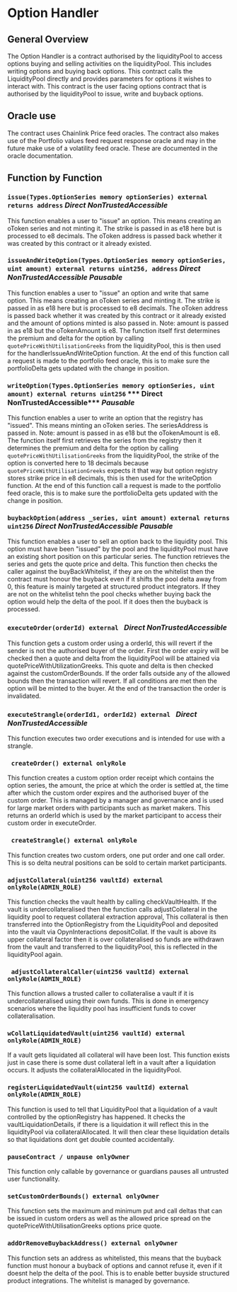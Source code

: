 # Option Handler

## General Overview

The Option Handler is a contract authorised by the liquidityPool to access options buying and selling activities on the liquidityPool. This includes writing options and buying back options. This contract calls the LiquidityPool directly and provides parameters for options it wishes to interact with. This contract is the user facing options contract that is authorised by the liquidityPool to issue, write and buyback options.

## Oracle use

The contract uses Chainlink Price feed oracles. The contract also makes use of the Portfolio values feed request response oracle and may in the future make use of a volatility feed oracle. These are documented in the oracle documentation.

## Function by Function

### ``` issue(Types.OptionSeries memory optionSeries) external returns address ``` ***Direct NonTrustedAccessible*** 

This function enables a user to "issue" an option. This means creating an oToken series and not minting it. The strike is passed in as e18 here but is processed to e8 decimals. The oToken address is passed back whether it was created by this contract or it already existed.

### ``` issueAndWriteOption(Types.OptionSeries memory optionSeries, uint amount) external returns uint256, address ``` ***Direct NonTrustedAccessible*** ***Pausable***

This function enables a user to "issue" an option and write that same option. This means creating an oToken series and minting it. The strike is passed in as e18 here but is processed to e8 decimals. The oToken address is passed back whether it was created by this contract or it already existed and the amount of options minted is also passed in. Note: amount is passed in as e18 but the oTokenAmount is e8. The function itself first determines the premium and delta for the option by calling ```quotePriceWithUtilisationGreeks``` from the liquidityPool, this is then used for the handlerIssueAndWriteOption function. At the end of this function call a request is made to the portfolio feed oracle, this is to make sure the portfolioDelta gets updated with the change in position.

### ``` writeOption(Types.OptionSeries memory optionSeries, uint amount) external returns uint256 ``` *** Direct NonTrustedAccessible*** ***Pausable***

This function enables a user to write an option that the registry has "issued". This means minting an oToken series. The seriesAddress is passed in. Note: amount is passed in as e18 but the oTokenAmount is e8. The function itself first retrieves the series from the registry then it determines the premium and delta for the option by calling ```quotePriceWithUtilisationGreeks``` from the liquidityPool, the strike of the option is converted here to 18 decimals because ```quotePriceWithUtilisationGreeks``` expects it that way but option registry stores strike price in e8 decimals, this is then used for the writeOption function. At the end of this function call a request is made to the portfolio feed oracle, this is to make sure the portfolioDelta gets updated with the change in position.

### ```buybackOption(address _series, uint amount) external returns uint256``` ***Direct NonTrustedAccessible*** ***Pausable***

This function enables a user to sell an option back to the liquidity pool. This option must have been "issued" by the pool and the liquidityPool must have an existing short position on this particular series. The function retrieves the series and gets the quote price and delta. This function then checks the caller against the buyBackWhitelist, if they are on the whitelist then the contract must honour the buyback even if it shifts the pool delta away from 0, this feature is mainly targeted at structured product integrators. If they are not on the whitelist tehn the pool checks whether buying back the option would help the delta of the pool. If it does then the buyback is processed.

### ```executeOrder(orderId) external ``` ***Direct NonTrustedAccessible***

This function gets a custom order using a orderId, this will revert if the sender is not the authorised buyer of the order. First the order expiry will be checked then a quote and delta from the liquidityPool will be attained via quotePriceWithUtilizationGreeks. This quote and delta is then checked against the customOrderBounds. If the order falls outside any of the allowed bounds then the transaction will revert. If all conditions are met then the option will be minted to the buyer. At the end of the transaction the order is invalidated.

### ```executeStrangle(orderId1, orderId2) external ``` ***Direct NonTrustedAccessible***

This function executes two order executions and is intended for use with a strangle.

### ``` createOrder() external onlyRole```

This function creates a custom option order receipt which contains the option series, the amount, the price at which the order is settled at, the time after which the custom order expires and the authorised buyer of the custom order. This is managed by a manager and governance and is used for large market orders with participants such as market makers. This returns an orderId which is used by the market participant to access their custom order in executeOrder.

### ``` createStrangle() external onlyRole```

This function creates two custom orders, one put order and one call order. This is so delta neutral positions can be sold to certain market participants.

### ``` adjustCollateral(uint256 vaultId) external onlyRole(ADMIN_ROLE) ```

This function checks the vault health by calling checkVaultHealth. If the vault is undercollateralised then the function calls adjustCollateral in the liquidity pool to request collateral extraction approval, This collateral is then transferred into the OptionRegistry from the LiquidityPool and deposited into the vault via OpynInteractions depositCollat.
If the vault is above its upper collateral factor then it is over collateralised so funds are withdrawn from the vault and transferred to the liquidityPool, this is reflected in the liquidityPool again.

### ``` adjustCollateralCaller(uint256 vaultId) external onlyRole(ADMIN_ROLE)```

This function allows a trusted caller to collateralise a vault if it is undercollateralised using their own funds. This is done in emergency scenarios where the liquidity pool has insufficient funds to cover collateralisation.

### ```wCollatLiquidatedVault(uint256 vaultId) external onlyRole(ADMIN_ROLE)```

If a vault gets liquidated all collateral will have been lost. This function exists just in case there is some dust collateral left in a vault after a liquidation occurs. It adjusts the collateralAllocated in the liquidityPool.

### ```registerLiquidatedVault(uint256 vaultId) external onlyRole(ADMIN_ROLE) ``` 

This function is used to tell that LiquidityPool that a liquidation of a vault controlled by the optionRegistry has happened. It checks the vaultLiquidationDetails, if there is a liquidation it will reflect this in the liquidityPool via collateralAllocated. It will then clear these liquidation details so that liquidations dont get double counted accidentally.

### ```pauseContract / unpause onlyOwner ```

This function only callable by governance or guardians pauses all untrusted user functionality.

### ```setCustomOrderBounds() external onlyOwner ```

This function sets the maximum and minimum put and call deltas that can be issued in custom orders as well as the allowed price spread on the quotePriceWithUtilisationGreeks options price quote.

### ```addOrRemoveBuybackAddress() external onlyOwner ```

This function sets an address as whitelisted, this means that the buyback function must honour a buyback of options and cannot refuse it, even if it doesnt help the delta of the pool. This is to enable better buyside structured product integrations. The whitelist is managed by governance.



